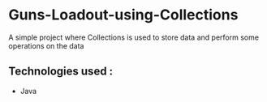 # Guns-Loadout-using-Collections
A simple project where Collections is used to store data and perform some operations on the data 
<br>

<h2>Technologies used : </h2>

<ul>
  <li>Java</li>
</ul>
